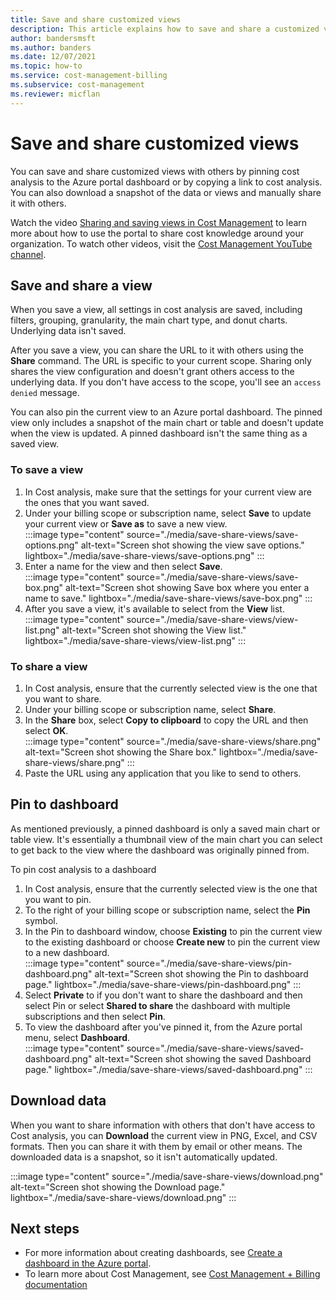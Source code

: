 ```yaml
---
title: Save and share customized views
description: This article explains how to save and share a customized view with others.
author: bandersmsft
ms.author: banders
ms.date: 12/07/2021
ms.topic: how-to
ms.service: cost-management-billing
ms.subservice: cost-management
ms.reviewer: micflan
---
```


# Save and share customized views

You can save and share customized views with others by pinning cost analysis to the Azure portal dashboard or by copying a link to cost analysis. You can also download a snapshot of the data or views and manually share it with others.

Watch the video [Sharing and saving views in Cost Management](https://www.youtube.com/watch?v=kQkXXj-SmvQ) to learn more about how to use the portal to share cost knowledge around your organization. To watch other videos, visit the [Cost Management YouTube channel](https://www.youtube.com/c/AzureCostManagement).

## Save and share a view

When you save a view, all settings in cost analysis are saved, including filters, grouping, granularity, the main chart type, and donut charts. Underlying data isn't saved.

After you save a view, you can share the URL to it with others using the **Share** command. The URL is specific to your current scope. Sharing only shares the view configuration and doesn't grant others access to the underlying data. If you don't have access to the scope, you'll see an `access denied` message.

You can also pin the current view to an Azure portal dashboard. The pinned view only includes a snapshot of the main chart or table and doesn't update when the view is updated. A pinned dashboard isn't the same thing as a saved view.

### To save a view

1. In Cost analysis, make sure that the settings for your current view are the ones that you want saved.
2. Under your billing scope or subscription name, select **Save** to update your current view or **Save as** to save a new view.  
    :::image type="content" source="./media/save-share-views/save-options.png" alt-text="Screen shot showing the view save options." lightbox="./media/save-share-views/save-options.png" :::
1. Enter a name for the view and then select **Save**.  
    :::image type="content" source="./media/save-share-views/save-box.png" alt-text="Screen shot showing Save box where you enter a name to save." lightbox="./media/save-share-views/save-box.png" :::
1. After you save a view, it's available to select from the **View** list.  
        :::image type="content" source="./media/save-share-views/view-list.png" alt-text="Screen shot showing the View list." lightbox="./media/save-share-views/view-list.png" :::

### To share a view

1. In Cost analysis, ensure that the currently selected view is the one that you want to share.
2. Under your billing scope or subscription name, select **Share**.
3. In the **Share** box, select **Copy to clipboard** to copy the URL and then select **OK**.  
        :::image type="content" source="./media/save-share-views/share.png" alt-text="Screen shot showing the Share box." lightbox="./media/save-share-views/share.png" :::
1. Paste the URL using any application that you like to send to others.

## Pin to dashboard

As mentioned previously, a pinned dashboard is only a saved main chart or table view. It's essentially a thumbnail view of the main chart you can select to get back to the view where the dashboard was originally pinned from.

To pin cost analysis to a dashboard

1. In Cost analysis, ensure that the currently selected view is the one that you want to pin.
2. To the right of your billing scope or subscription name, select the **Pin** symbol.
3. In the Pin to dashboard window, choose **Existing** to pin the current view to the existing dashboard or choose **Create new** to pin the current view to a new dashboard.  
        :::image type="content" source="./media/save-share-views/pin-dashboard.png" alt-text="Screen shot showing the Pin to dashboard page." lightbox="./media/save-share-views/pin-dashboard.png" :::
1. Select **Private** to if you don't want to share the dashboard and then select Pin or select **Shared to share** the dashboard with multiple subscriptions and then select **Pin**.
1. To view the dashboard after you've pinned it, from the Azure portal menu, select **Dashboard**.  
        :::image type="content" source="./media/save-share-views/saved-dashboard.png" alt-text="Screen shot showing the saved Dashboard page." lightbox="./media/save-share-views/saved-dashboard.png" :::

## Download data

When you want to share information with others that don't have access to Cost analysis, you can **Download** the current view in PNG, Excel, and CSV formats. Then you can share it with them by email or other means. The downloaded data is a snapshot, so it isn't automatically updated.

:::image type="content" source="./media/save-share-views/download.png" alt-text="Screen shot showing the Download page." lightbox="./media/save-share-views/download.png" :::

## Next steps

- For more information about creating dashboards, see [Create a dashboard in the Azure portal](../../azure-portal/azure-portal-dashboards.md).
- To learn more about Cost Management, see [Cost Management + Billing documentation](../index.yml)
